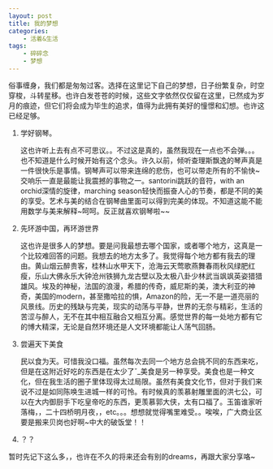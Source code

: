 ```yaml
---
layout: post
title: 我的梦想
categories:
    - 活着&生活
tags:
    - 碎碎念
    - 梦想
---
```


俗事缠身，我们都是匆匆过客。选择在这里记下自己的梦想，日子纷繁复杂，时空穿梭，斗转星移。也许白发苍苍的时候，这些文字依然仅仅留在这里，已然成为岁月的痕迹，但它们将会成为毕生的追求，值得为此拥有美好的憧憬和幻想。也许这已经足够。

1. 学好钢琴。

   这也许听上去有点不可思议。。不过这是真的，虽然我现在一点也不会弹。。。也不知道是什么时候开始有这个念头。许久以前，倾听查理斯飘逸的琴声真是一件很快乐是事情。钢琴声可以带来连绵的悲伤，也可以带走所有的不愉快~交响乐一直是最能让我震撼的事物之一。santorini跳跃的音符，with an orchid深情的旋律，marching season轻快而振奋人心的节奏，都是不同的美的享受。艺术与美的结合在钢琴曲里面可以得到完美的体现。不知道这能不能用数学与美来解释~呵呵。反正就喜欢钢琴啦~~

2. 先环游中国，再环游世界

   这也许是很多人的梦想。要是问我最想去哪个国家，或者哪个地方，这真是一个比较难回答的问题。我想去的地方太多了。我觉得每个地方都有我去的理由。黄山烟云醉贵客，桂林山水甲天下，沧海云天莺歌燕舞春雨秋风绿肥红瘦，乐山大佛永乐大钟沧州铁狮九龙古壁以及太极八卦少林武当飒飒英姿猎猎雄风。埃及的神秘，法国的浪漫，希腊的传奇，威尼斯的美，澳大利亚的神奇，美国的modern，甚至撒哈拉的惧，Amazon的险，无一不是一道亮丽的风景线。历史的残缺与完美，现实的动荡与平静，世界的无奈与精彩，生活的苦涩与醉人，无不在其中相互融合又相互分离。感觉世界的每一处地方都有它的博大精深，无论是自然环境还是人文环境都能让人荡气回肠。

3. 尝遍天下美食

   民以食为天。可惜我没口福。虽然每次去同一个地方总会挑不同的东西来吃，但是在这附近好吃的东西是在太少了ˇ_美食是另一种享受。美食也是一种文化，但在我生活的圈子里体现得太过局限。虽然有美食文化节，但对于我们来说不过是如同陈唤生进城一样的可怜。有时候真的羡慕射雕里面的洪七公，可以在大内御厨手下吃皇帝吃的东西，更羡慕郭大侠，太有口福了。玉笛谁家听落梅，，二十四桥明月夜，，etc。。。想想就觉得嘴里难受。。唉唉，广大商业区要是搬来贝岗也好啊~中大的破饭堂！！

4. ？？

  暂时先记下这么多，，也许在不久的将来还会有别的dreams，再跟大家分享咯~ 
